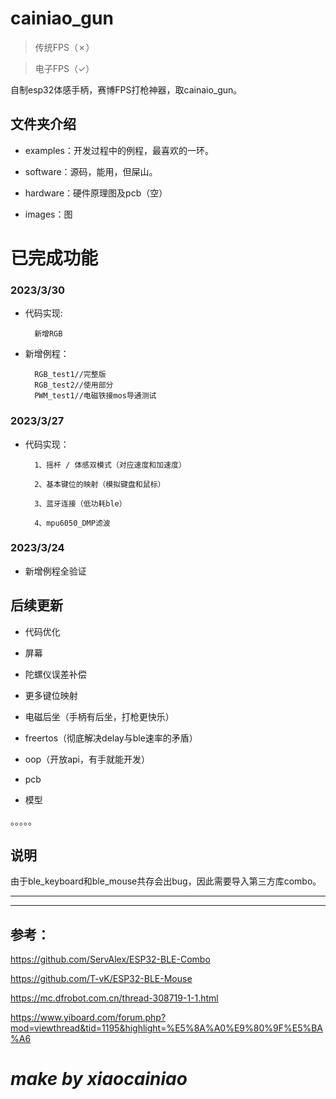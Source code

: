# cainiao_gun
>传统FPS（✗）

>电子FPS（✓）

自制esp32体感手柄，赛博FPS打枪神器，取cainaio_gun。

## 文件夹介绍
- examples：开发过程中的例程，最喜欢的一环。

- software：源码，能用，但屎山。

- hardware：硬件原理图及pcb（空）

- images：图

# 已完成功能

### **2023/3/30**

- 代码实现:
        
        新增RGB

- 新增例程：
        
        RGB_test1//完整版
        RGB_test2//使用部分
        PWM_test1//电磁铁接mos导通测试

### **2023/3/27**

- 代码实现：
        
        1、摇杆 / 体感双模式（对应速度和加速度）

        2、基本键位的映射（模拟键盘和鼠标）

        3、蓝牙连接（低功耗ble）

        4、mpu6050_DMP滤波

### **2023/3/24**

- 新增例程全验证

## 后续更新

- 代码优化

- 屏幕

- 陀螺仪误差补偿

- 更多键位映射

- 电磁后坐（手柄有后坐，打枪更快乐）

- freertos（彻底解决delay与ble速率的矛盾）

- oop（开放api，有手就能开发）

- pcb

- 模型

。。。。。


## 说明

由于ble_keyboard和ble_mouse共存会出bug，因此需要导入第三方库combo。

*****
*****

## 参考：

https://github.com/ServAlex/ESP32-BLE-Combo

https://github.com/T-vK/ESP32-BLE-Mouse

https://mc.dfrobot.com.cn/thread-308719-1-1.html

https://www.yiboard.com/forum.php?mod=viewthread&tid=1195&highlight=%E5%8A%A0%E9%80%9F%E5%BA%A6

# *make by xiaocainiao* 
